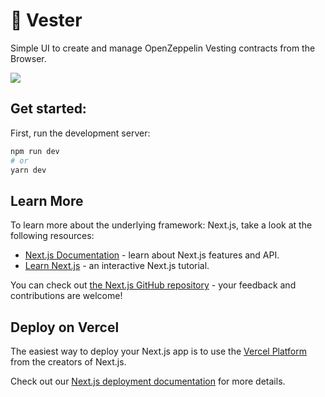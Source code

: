 # 🦺 Vester

Simple UI to create and manage OpenZeppelin Vesting contracts from the Browser.

![](https://i.imgur.com/vDSQkIU.png)

## Get started:

First, run the development server:

```bash
npm run dev
# or
yarn dev
```

## Learn More

To learn more about the underlying framework: Next.js, take a look at the following resources:

- [Next.js Documentation](https://nextjs.org/docs) - learn about Next.js features and API.
- [Learn Next.js](https://nextjs.org/learn) - an interactive Next.js tutorial.

You can check out [the Next.js GitHub repository](https://github.com/vercel/next.js/) - your feedback and contributions are welcome!

## Deploy on Vercel

The easiest way to deploy your Next.js app is to use the [Vercel Platform](https://vercel.com/new?utm_medium=default-template&filter=next.js&utm_source=create-next-app&utm_campaign=create-next-app-readme) from the creators of Next.js.

Check out our [Next.js deployment documentation](https://nextjs.org/docs/deployment) for more details.
